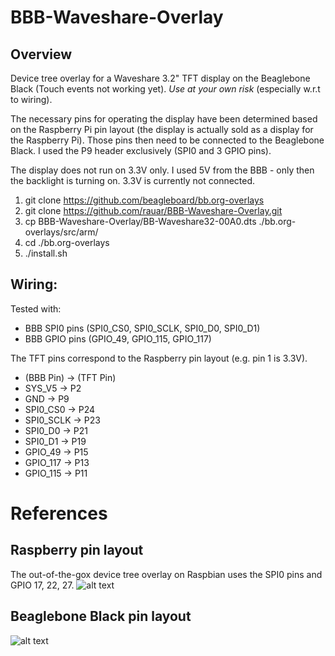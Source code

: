 # BBB-Waveshare-Overlay

## Overview

Device tree overlay for a Waveshare 3.2" TFT display on the Beaglebone Black (Touch events not working yet). *Use at your own risk* (especially w.r.t to wiring).

The necessary pins for operating the display have been determined based on the Raspberry Pi pin layout (the display is actually sold as a display for the Raspberry Pi). Those pins then need to be connected to the Beaglebone Black. I used the P9 header exclusively (SPI0 and 3 GPIO pins).

The display does not run on 3.3V only. I used 5V from the BBB - only then the backlight is turning on. 3.3V is currently not connected.



1. git clone https://github.com/beagleboard/bb.org-overlays
2. git clone https://github.com/rauar/BBB-Waveshare-Overlay.git
3. cp BBB-Waveshare-Overlay/BB-Waveshare32-00A0.dts ./bb.org-overlays/src/arm/
4. cd ./bb.org-overlays
5. ./install.sh

## Wiring:

Tested with:

* BBB SPI0 pins (SPI0_CS0, SPI0_SCLK, SPI0_D0, SPI0_D1)
* BBB GPIO pins (GPIO_49, GPIO_115, GPIO_117)

The TFT pins correspond to the Raspberry pin layout (e.g. pin 1 is 3.3V).

* (BBB Pin) -> (TFT Pin)
* SYS_V5    -> P2
* GND       -> P9
* SPI0_CS0  -> P24
* SPI0_SCLK -> P23
* SPI0_D0   -> P21
* SPI0_D1   -> P19
* GPIO_49   -> P15
* GPIO_117  -> P13
* GPIO_115  -> P11

# References

## Raspberry pin layout
The out-of-the-gox device tree overlay on Raspbian uses the SPI0 pins and GPIO 17, 22, 27.
![alt text](https://az835927.vo.msecnd.net/sites/iot/Resources/images/PinMappings/RP2_Pinout.png "TFT pin mapping based on Raspberry Pi")

## Beaglebone Black pin layout
![alt text](http://rabbit-note.com/wp-content/uploads/2014/08/cape-headers.png "Beaglebone Black pin mapping")



